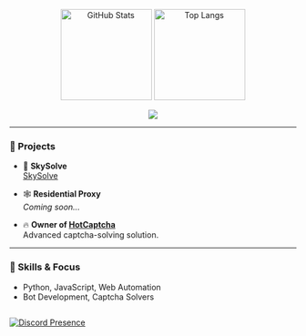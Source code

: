 <p align="center"> 
  <img alt="GitHub Stats" height="160px" src="https://github-readme-stats.vercel.app/api?username=omonukko&show_icons=true&count_private=true&theme=tokyonight&custom_title=GitHub+Stats" />
  <img alt="Top Langs" height="160px" src="https://github-readme-stats.vercel.app/api/top-langs/?username=omonukko&layout=compact&theme=tokyonight" />
</p>

<p align="center">
  <img src="https://github-profile-summary-cards.vercel.app/api/cards/profile-details?username=omonukko&theme=tokyonight" />
</p>

---

### 🚀 Projects

- 🔐 **SkySolve**  
  [SkySolve](https://skysolve.xyz)

- 🕸 **Residential Proxy**  
  *Coming soon...*

- 🔥 **Owner of [HotCaptcha](https://github.com/HotCaptcha)**  
  Advanced captcha-solving solution.

---

### 🧩 Skills & Focus

- Python, JavaScript, Web Automation
- Bot Development, Captcha Solvers

<p href="https://discord.com/users/603067666277597186" align="center">
    <img alt="" src="https://github-readme-stats.vercel.app/api?username=omonukko&theme=tokyonight&show_icons=true">
</p>

[![Discord Presence](https://lanyard.cnrad.dev/api/603067666277597186?showDisplayName=true&theme=dark&bg=6be7ff&idleMessage=Idling&borderRadius=10px)](https://discord.com/users/603067666277597186)
